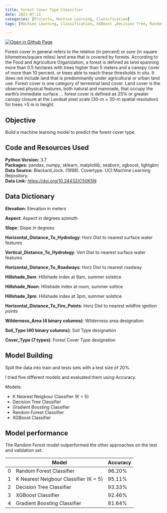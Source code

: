 ```yaml
--- 
title: Forest Cover Type Classifier
date: 2021-07-21
categories: [Projects, Machine Learning, Classification] 
tags: [Machine Learning, Classification, XGBoost ,Decision Tree, Random Forest, KNN, Gradient Boosting, Python]

---
```


[![Open in Github Page](https://img.shields.io/badge/Hosted_with-GitHub_Pages-blue?logo=github&logoColor=white)](https://github.com/aryanj10/Forest-Cover-Type-Classification)
<br>


Forest cover in general refers to the relative (in percent) or sure (in square kilometres/square miles) land area that is covered by forests.
According to the Food and Agriculture Organization, a forest is defined as land spanning more than 0.5 hectares with trees higher than 5 meters and a canopy cover of more than 10 percent, or trees able to reach these thresholds in situ. It does not include land that is predominantly under agricultural or urban land use. Forest cover is one category of terrestrial land cover. Land cover is the observed physical features, both natural and manmade, that occupy the earth’s immediate surface ... forest cover is defined as 25% or greater canopy closure at the Landsat pixel scale (30-m × 30-m spatial resolution) for trees >5 m in height. 

## Objective

Build a machine learning model to predict the forest cover type.

## Code and Resources Used 
**Python Version:** 3.7  
**Packages:** pandas, numpy, sklearn, matplotlib, seaborn, xgboost, lightgbm  
**Data Source:** Blackard,Jock. (1998). Covertype. UCI Machine Learning Repository.  
**Data Link:** https://doi.org/10.24432/C50K5N  

## Data Dictionary

<b>Elevation</b>: Elevation in meters

<b>Aspect</b>: Aspect in degrees azimuth

<b>Slope</b>: Slope in degrees

<b>Horizontal_Distance_To_Hydrology</b>: Horz Dist to nearest surface water features

<b>Vertical_Distance_To_Hydrology</b>: Vert Dist to nearest surface water features

<b>Horizontal_Distance_To_Roadways</b>: Horz Dist to nearest roadway

<b>Hillshade_9am</b>: Hillshade index at 9am, summer solstice

<b>Hillshade_Noon</b>: Hillshade index at noon, summer soltice

<b>Hillshade_3pm</b>: Hillshade index at 3pm, summer solstice

<b>Horizontal_Distance_To_Fire_Points</b>: Horz Dist to nearest wildfire ignition points

<b>Wilderness_Area (4 binary columns)</b>: Wilderness area designation

<b>Soil_Type (40 binary columns)</b>: Soil Type designation

<b>Cover_Type (7 types)</b>: Forest Cover Type designation

## Model Building
Split the data into train and tests sets with a test size of 20%.  

I tried five different models and evaluated them using Accuracy. 

Models:
*	K Nearest Neigbour Classifier (K = 5)
*	Decision Tree Classifier
*	Gradient Boosting Classifier
*	Random Forest Classifier
*	XGBoost Classifier

## Model performance
The Random Forest model outperformed the other approaches on the test and validation set. 


|    | Model               | Accuracy |
|----|--------------------|---------|
| 0  | Random Forest Classifier                | 96.20%   |
| 1  | K Nearest Neigbour Classifier (K = 5)                | 95.11%  |
| 2  | Decision Tree Classifier                 | 93.33%  |
| 3  | XGBoost Classifier  | 92.46%   |
| 4  | Gradient Boosting Classifier                 | 81.64%  |
